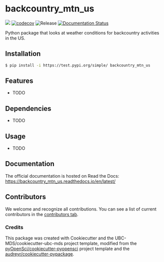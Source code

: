 # backcountry_mtn_us 

![](https://github.com/ael2193/backcountry_mtn_us/workflows/build/badge.svg) [![codecov](https://codecov.io/gh/ael2193/backcountry_mtn_us/branch/main/graph/badge.svg)](https://codecov.io/gh/ael2193/backcountry_mtn_us) ![Release](https://github.com/ael2193/backcountry_mtn_us/workflows/Release/badge.svg) [![Documentation Status](https://readthedocs.org/projects/backcountry_mtn_us/badge/?version=latest)](https://backcountry_mtn_us.readthedocs.io/en/latest/?badge=latest)

Python package that looks at weather conditions for backcountry activities in the US.

## Installation

```bash
$ pip install -i https://test.pypi.org/simple/ backcountry_mtn_us
```

## Features

- TODO

## Dependencies

- TODO

## Usage

- TODO

## Documentation

The official documentation is hosted on Read the Docs: https://backcountry_mtn_us.readthedocs.io/en/latest/

## Contributors

We welcome and recognize all contributions. You can see a list of current contributors in the [contributors tab](https://github.com/ael2193/backcountry_mtn_us/graphs/contributors).

### Credits

This package was created with Cookiecutter and the UBC-MDS/cookiecutter-ubc-mds project template, modified from the [pyOpenSci/cookiecutter-pyopensci](https://github.com/pyOpenSci/cookiecutter-pyopensci) project template and the [audreyr/cookiecutter-pypackage](https://github.com/audreyr/cookiecutter-pypackage).
